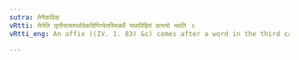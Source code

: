 ```yaml
---
sutra: तेनैकदिक्
vRtti: तेनेति तृतीयासमर्थादेकदिगित्येतस्मिन्नर्थे यथाविहितं प्रत्ययो भवति ॥
vRtti_eng: An affix ((IV. 1. 83) &c) comes after a word in the third case in construction, in the sense of 'in the same direction with that.'

---
```

